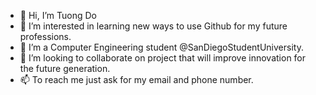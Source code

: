 - 👋 Hi, I’m Tuong Do
- 👀 I’m interested in learning new ways to use Github for my future professions.
- 🌱 I’m a Computer Engineering student @SanDiegoStudentUniversity.
- 💞️ I’m looking to collaborate on project that will improve innovation for the future generation.
- 📫 To reach me just ask for my email and phone number. 

<!---
Tdo96/Tdo96 is a ✨ special ✨ repository because its `README.md` (this file) appears on your GitHub profile.
You can click the Preview link to take a look at your changes.
--->
